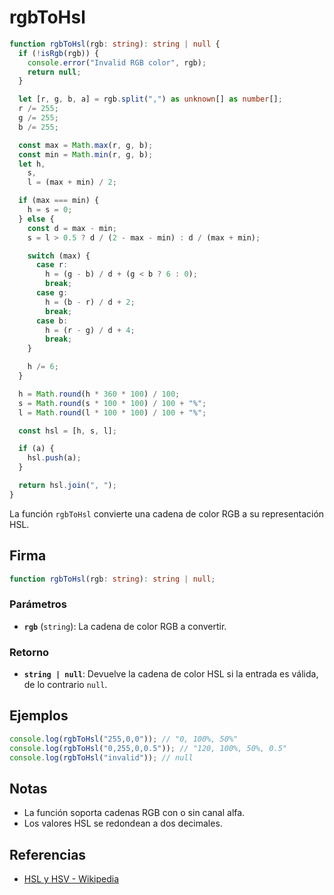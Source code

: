# rgbToHsl

```typescript
function rgbToHsl(rgb: string): string | null {
  if (!isRgb(rgb)) {
    console.error("Invalid RGB color", rgb);
    return null;
  }

  let [r, g, b, a] = rgb.split(",") as unknown[] as number[];
  r /= 255;
  g /= 255;
  b /= 255;

  const max = Math.max(r, g, b);
  const min = Math.min(r, g, b);
  let h,
    s,
    l = (max + min) / 2;

  if (max === min) {
    h = s = 0;
  } else {
    const d = max - min;
    s = l > 0.5 ? d / (2 - max - min) : d / (max + min);

    switch (max) {
      case r:
        h = (g - b) / d + (g < b ? 6 : 0);
        break;
      case g:
        h = (b - r) / d + 2;
        break;
      case b:
        h = (r - g) / d + 4;
        break;
    }

    h /= 6;
  }

  h = Math.round(h * 360 * 100) / 100;
  s = Math.round(s * 100 * 100) / 100 + "%";
  l = Math.round(l * 100 * 100) / 100 + "%";

  const hsl = [h, s, l];

  if (a) {
    hsl.push(a);
  }

  return hsl.join(", ");
}
```

La función `rgbToHsl` convierte una cadena de color RGB a su representación HSL.

## Firma

```typescript
function rgbToHsl(rgb: string): string | null;
```

### Parámetros

- **`rgb`** (`string`): La cadena de color RGB a convertir.

### Retorno

- **`string | null`**: Devuelve la cadena de color HSL si la entrada es válida, de lo contrario `null`.

## Ejemplos

```typescript
console.log(rgbToHsl("255,0,0")); // "0, 100%, 50%"
console.log(rgbToHsl("0,255,0,0.5")); // "120, 100%, 50%, 0.5"
console.log(rgbToHsl("invalid")); // null
```

## Notas

- La función soporta cadenas RGB con o sin canal alfa.
- Los valores HSL se redondean a dos decimales.

## Referencias

- [HSL y HSV - Wikipedia](https://es.wikipedia.org/wiki/HSL_y_HSV)
